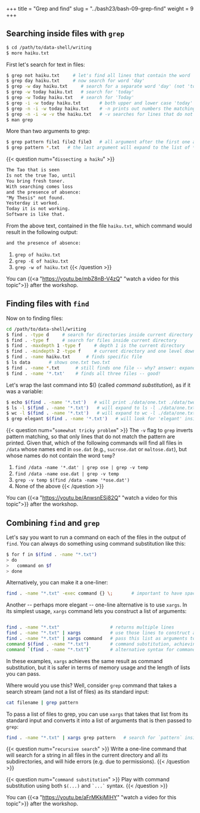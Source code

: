+++
title = "Grep and find"
slug = "../bash23/bash-09-grep-find"
weight = 9
+++

## Searching inside files with `grep`

```sh
$ cd /path/to/data-shell/writing
$ more haiku.txt
```

First let's search for text in files:

```sh
$ grep not haiku.txt     # let's find all lines that contain the word 'not'
$ grep day haiku.txt     # now search for word 'day'
$ grep -w day haiku.txt     # search for a separate word 'day' (not 'today', etc.)
$ grep -w today haiku.txt   # search for 'today'
$ grep -w Today haiku.txt   # search for 'Today'
$ grep -i -w today haiku.txt       # both upper and lower case 'today'
$ grep -n -i -w today haiku.txt    # -n prints out numbers the matching lines
$ grep -n -i -w -v the haiku.txt   # -v searches for lines that do not contain 'the'
$ man grep
```

More than two arguments to grep:

```sh
$ grep pattern file1 file2 file3   # all argument after the first one are assumed to be filenames
$ grep pattern *.txt   # the last argument will expand to the list of *.txt files
```




{{< question num="`dissecting a haiku`" >}}
```txt
The Tao that is seen
Is not the true Tao, until
You bring fresh toner.
With searching comes loss
and the presence of absence:
"My Thesis" not found.
Yesterday it worked.
Today it is not working.
Software is like that.
```
From the above text, contained in the file `haiku.txt`, which command would result in the following output:
```txt
and the presence of absence:
```
1. `grep of haiku.txt`
2. `grep -E of haiku.txt`
3. `grep -w of haiku.txt`
{{< /question >}}





<!-- 09-grep.mkv -->
<!-- {{< yt mbZ8nB-V4zQ 63 >}} -->
You can {{<a "https://youtu.be/mbZ8nB-V4zQ" "watch a video for this topic">}} after the workshop.





## Finding files with `find`

Now on to finding files:

```sh
cd /path/to/data-shell/writing
$ find . -type d     # search for directories inside current directory
$ find . -type f     # search for files inside current directory
$ find . -maxdepth 1 -type f     # depth 1 is the current directory
$ find . -mindepth 2 -type f     # current directory and one level down
$ find . -name haiku.txt      # finds specific file
$ ls data       # shows one.txt two.txt
$ find . -name *.txt      # still finds one file -- why? answer: expands *.txt to haiku.txt
$ find . -name '*.txt'    # finds all three files -- good!
```

Let's wrap the last command into $() (called *command substitution*), as if it was a variable:

```sh
$ echo $(find . -name '*.txt')   # will print ./data/one.txt ./data/two.txt ./haiku.txt
$ ls -l $(find . -name '*.txt')   # will expand to ls -l ./data/one.txt ./data/two.txt ./haiku.txt
$ wc -l $(find . -name '*.txt')   # will expand to wc -l ./data/one.txt ./data/two.txt ./haiku.txt
$ grep elegant $(find . -name '*.txt')   # will look for 'elegant' inside all *.txt files
```




{{< question num="`somewhat tricky problem`" >}}
The `-v` flag to `grep` inverts pattern matching, so that only lines that do not match the pattern are printed. Given
that, which of the following commands will find all files in `/data` whose names end in `ose.dat` (e.g., `sucrose.dat`
or `maltose.dat`), but whose names do not contain the word `temp`?
1. `find /data -name '*.dat' | grep ose | grep -v temp`
2. `find /data -name ose.dat | grep -v temp`
3. `grep -v temp $(find /data -name '*ose.dat')`
4. None of the above
{{< /question >}}






<!-- 09-find.mkv -->
<!-- {{< yt AnwsnESj82Q 63 >}} -->
You can {{<a "https://youtu.be/AnwsnESj82Q" "watch a video for this topic">}} after the workshop.






## Combining `find` and `grep`
<!-- ## Running a command on the results of `find` -->

Let's say you want to run a command on each of the files in the output of `find`. You can always do something
using command substitution like this:

```sh
$ for f in $(find . -name "*.txt")
> do
>   command on $f
> done
```

Alternatively, you can make it a one-liner:

```sh
find . -name "*.txt" -exec command {} \;       # important to have spaces
```

Another -- perhaps more elegant -- one-line alternative is to use `xargs`. In its simplest usage, `xargs`
command lets you construct a list of arguments:

```sh

find . -name "*.txt"                   # returns multiple lines
find . -name "*.txt" | xargs           # use those lines to construct a list
find . -name "*.txt" | xargs command   # pass this list as arguments to `command`
command $(find . -name "*.txt")        # command substitution, achieving the same result (this is riskier!)
command `(find . -name "*.txt")`       # alternative syntax for command substitution
```

In these examples, `xargs` achieves the same result as command substitution, but it is safer in terms of
memory usage and the length of lists you can pass.

Where would you use this? Well, consider `grep` command that takes a search stream (and not a list of files)
as its standard input:

```sh
cat filename | grep pattern
```

To pass a list of files to grep, you can use `xargs` that takes that list from its standard input and converts
it into a list of arguments that is then passed to `grep`:

```sh
find . -name "*.txt" | xargs grep pattern   # search for `pattern` inside all those files (`grep` does not take a list of files as standard input)
```

{{< question num="`recursive search`" >}}
Write a one-line command that will search for a string in all files in the current directory and all its subdirectories,
and will hide errors (e.g. due to permissions).
{{< /question >}}

{{< question num="`command substitution`" >}}
Play with command substitution using both `$(...)` and ``` `...` ``` syntax.
{{< /question >}}

<!-- 09-findgrep.mkv -->
<!-- {{< yt aFrMKkjMIHY 63 >}} -->
You can {{<a "https://youtu.be/aFrMKkjMIHY" "watch a video for this topic">}} after the workshop.
